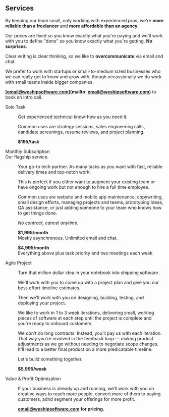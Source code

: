 ## Services

By keeping our team small, only working with experienced pros,
we're **more reliable than a freelancer** and **more affordable than an agency**.

Our prices are fixed so you know exactly what you're paying and
we'll work with you to define "done" so you know exactly what you're getting.
**No surprises**.

Clear writing is clear thinking, so we like to **overcommunicate** via email and chat.

We prefer to work with startups or small-to-medium sized businesses
who we can really get to know and grow with,
though occassionally we do work with small teams inside bigger companies.

**[email@weshipsoftware.com](mailto: email@weshipsoftware.com)**
to book an intro call.

<dl class="services">
  <dt>Solo Task</dt>
  <dd>
    <p>Get experienced technical know-how as you need it.</p>
    <p>
      Common uses are strategy sessions, sales engineering calls,
      candidate screenings, resume reviews, and project planning.
    </p>
    <p><strong>$195/task</strong></p>
  </dd>

  <dt>Monthly Subscription</dt>
  <aside class="left pointing">Our flagship service.</aside>
  <dd>
    <p>
      Your go-to tech partner.
      As many tasks as you want with fast, reliable delivery times and top-notch work.
    </p>
    <p>
      This is perfect if you either want to augment your existing team
      or have ongoing work but not enough to hire a full time employee.
    </p>
    <p>
      Common uses are website and mobile app maintenance, copywriting,
      small design efforts, managing projects and teams, prototyping ideas,
      QA assistance, or just adding someone to your team
      who knows how to get things done.
    </p>
    <p><em>No contract, cancel anytime.</em></p>
    <p>
      <strong>$1,995/month</strong><br />
      Mostly asynchronous. Unlimited email and chat.
    </p>
    <p>
      <strong>$4,995/month</strong><br />
      Everything above plus task priority and two meetings each week.
    </p>
  </dd>

  <dt>Agile Project</dt>
  <dd>
    <p>Turn that million dollar idea in your notebook into shipping software.</p>
    <p>
      We'll work with you to come up with a project plan and give you our best-effort
      timeline estimates.
    </p>
    <p>
      Then we'll work with you on designing, building, testing, and deploying your project.
    </p>
    <p>
      We like to work in 1 to 3 week iterations, delivering small, working pieces
      of software at each step until the project is complete and you're
      ready to onboard customers.
    </p>
    <p>
      We don't do long contracts. Instead, you'll pay us with each iteration.
      That way you're involved in the feedback loop &mdash; making product adjustments
      as we go without needing to negotiate scope changes. It'll lead to a better
      final product on a more predicatable timeline.
    </p>
    <p>Let's build something together.</p>
    <p><strong>$5,995/week</strong></p>
  </dd>

  <dt>Value & Profit Optimization</dt>
  <dd>
    <p>
      If your business is already up and running, we'll work with you
      on creative ways to reach more people, convert more of them to paying customers,
      adnd segment your offerings for more profit.
    </p>
    <p><strong>
      <a href="mailto: email@weshipsoftware.com">email@weshipsoftware.com</a>
      for pricing.
    </strong></p>
  </dd>  
</dl>
